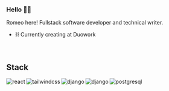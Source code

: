 ### Hello 👋🏿

Romeo here! Fullstack software developer and technical writer.

- ⛓ Currently creating at Duowork

<br>

## Stack

<img align="left" alt="react" src="https://img.shields.io/badge/reactJS%20-%2320232a.svg?&style=for-the-badge&logo=react&logoColor=%2361DAFB" />
<img align="left" alt="tailwindcss" src="https://img.shields.io/static/v1?label=&style=for-the-badge&logo=tailwindcss&logoColor=blue&message=TailwindCSS&color=white" />
<img align="left" alt="django" src="https://img.shields.io/static/v1?label=&style=for-the-badge&logo=django&logoColor=white&message=Django&color=green">
<img align="left" alt="django" src="https://img.shields.io/static/v1?label=&style=for-the-badge&message=Django%20rest%20framework&color=red">
<img align="left" alt="postgresql" src="https://img.shields.io/badge/postgresql-%23316192.svg?&style=for-the-badge&logo=postgresql&logoColor=white" />
<br>
<br>
